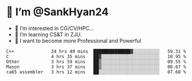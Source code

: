 # 👋 I’m @SankHyan24

- 👀 I’m interested in CG/CV/HPC...
- 🌱 I’m learning CS&T in ZJU.
- 💞️ I want to become more Professional and Powerful


<!---
SankHyan24/SankHyan24 is a ✨ special ✨ repository because its `README.md` (this file) appears on your GitHub profile.
You can click the Preview link to take a look at your changes.
--->
<!--START_SECTION:waka-->

```text
C++              24 hrs 49 mins  ██████████████▓░░░░░░░░░░   59.31 %
C                4 hrs 35 mins   ██▓░░░░░░░░░░░░░░░░░░░░░░   10.95 %
Other            3 hrs 59 mins   ██▒░░░░░░░░░░░░░░░░░░░░░░   09.55 %
Mason            3 hrs 37 mins   ██▒░░░░░░░░░░░░░░░░░░░░░░   08.67 %
ca65 assembler   3 hrs 12 mins   ██░░░░░░░░░░░░░░░░░░░░░░░   07.68 %
```

<!--END_SECTION:waka-->
